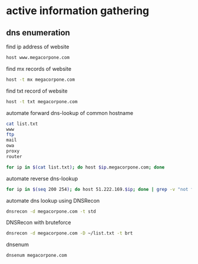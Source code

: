 # active information gathering
## dns enumeration
find ip address of website
```sh
host www.megacorpone.com
```

find mx records of website
```sh
host -t mx megacorpone.com
``` 

find txt record of website
```sh
host -t txt megacorpone.com
```

automate forward dns-lookup of common hostname
```sh
cat list.txt
www
ftp
mail
owa
proxy
router
```
```sh
for ip in $(cat list.txt); do host $ip.megacorpone.com; done
```

automate reverse dns-lookup
```sh
for ip in $(seq 200 254); do host 51.222.169.$ip; done | grep -v "not found"
```

automate dns lookup using DNSRecon
```sh
dnsrecon -d megacorpone.com -t std
```

DNSRecon with bruteforce
```sh
dnsrecon -d megacorpone.com -D ~/list.txt -t brt
```

dnsenum
```sh
dnsenum megacorpone.com
```


